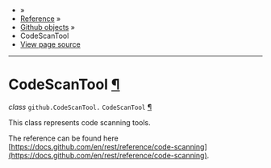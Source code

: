 - »
- [Reference](https://pygithub.readthedocs.io/en/stable/reference.html) »
- [Github objects](https://pygithub.readthedocs.io/en/stable/github_objects.html) »
- CodeScanTool
- [View page source](https://pygithub.readthedocs.io/en/stable/_sources/github_objects/CodeScanTool.rst.txt)

* * *

# CodeScanTool [¶](https://pygithub.readthedocs.io/en/stable/github_objects/CodeScanTool.html\#codescantool "Permalink to this headline")

_class_ `github.CodeScanTool.` `CodeScanTool` [¶](https://pygithub.readthedocs.io/en/stable/github_objects/CodeScanTool.html#github.CodeScanTool.CodeScanTool "Permalink to this definition")

This class represents code scanning tools.

The reference can be found here
[https://docs.github.com/en/rest/reference/code-scanning](https://docs.github.com/en/rest/reference/code-scanning).